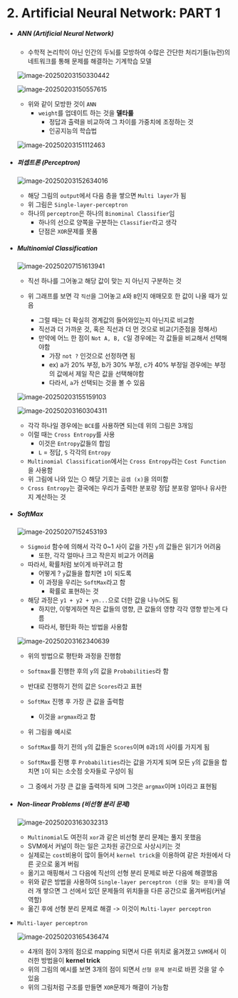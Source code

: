 # 2. Artificial Neural Network: PART 1

- ##### ANN (Artificial Neural Network)

  - 수학적 논리학이 아닌 인간의 두뇌를 모방하여 수많은 간단한 처리기들(뉴런)의 네트워크를 통해 문제를 해결하는 기계학습 모델

  ![image-20250203150330442](https://raw.githubusercontent.com/Sungbae95/NLP/main/image/image-20250203150330442.png)

  ![image-20250203150557615](https://raw.githubusercontent.com/Sungbae95/NLP/main/image/image-20250203150557615.png)

  - 위와 같이 모방한 것이 `ANN`
    - `weight`를 업데이트 하는 것을 **델타룰**
      - 정답과 출력을 비교하여 그 차이를 가중치에 조정하는 것
      - 인공지능의 학습법
  
  
  ![image-20250203151112463](https://raw.githubusercontent.com/Sungbae95/NLP/main/image/image-20250203151112463.png)



- ##### 퍼셉트론 (Perceptron)

  ![image-20250203152634016](https://raw.githubusercontent.com/Sungbae95/NLP/main/image/image-20250203152634016.png)

  - 해당 그림의 `output`에서 다음 층을 쌓으면 `Multi layer`가 됨
  - 위 그림은 `Single-layer-perceptron`
  - 하나의 `perceptron`은 하나의 `Binominal Classifier`임
    - 하나의 선으로 양쪽을 구분하는 `Classifier`라고 생각
    - 단점은 `XOR`문제를 못품



- ##### Multinomial Classification

  ![image-20250207151613941](https://raw.githubusercontent.com/Sungbae95/NLP/main/image/image-20250207151613941.png)

  - 직선 하나를 그어놓고 해당 값이 맞는 지 아닌지 구분하는 것
  
  - 위 그래프를 보면 각 `직선`을 그어놓고 `A`와 `B`인지 애매모호 한 값이 나올 때가 있음
    - 그럴 때는 더 확실히 경계값의 들어와있는지 아닌지로 비교함
    - 직선과 더 가까운 것, 혹은 직선과 더 먼 것으로 비교(기준점을 정해서)
    - 만약에 어느 한 점이 `Not A, B, C`일 경우에는 각 값들을 비교해서 선택해야함
      - 가장 `not ?` 인것으로 선정하면 됨
      - ex) a가 20% 부정, b가 30% 부정, c가 40% 부정일 경우에는 부정의 값에서 제일 작은 값을 선택해야함
      - 다라서, `a`가 선택되는 것을 볼 수 있음
  
  ![image-20250203155159103](https://raw.githubusercontent.com/Sungbae95/NLP/main/image/image-20250203155159103.png)
  
  ![image-20250203160304311](https://raw.githubusercontent.com/Sungbae95/NLP/main/image/image-20250203160304311.png)
  
  - 각각 하나일 경우에는 `BCE`를 사용하면 되는데 위의 그림은 3개임
  - 이럴 때는 `Cross Entropy`를 사용
    - 이것은 `Entropy`값들의 합임
    - `L` = 정답, `S` 각각의 `Entropy`
  - `Multinomial Classification`에서는 `Cross Entropy`라는 `Cost Function`을 사용함
  - 위 그림에 나와 있는 ⊙ 해당 기호는 `곱셈 (x)`을 의미함
  - `Cross Entropy`는 결국에는 우리가 출력한 분포랑 정답 분포랑 얼마나 유사한지 계산하는 것



- ##### SoftMax

  ![image-20250207152453193](https://raw.githubusercontent.com/Sungbae95/NLP/main/image/image-20250207152453193.png)
  
  - `Sigmoid` 함수에 의해서 각각 0~1 사이 값을 가진 `y`의 값들은 읽기가 어려움
    - 또한, 각각 얼마나 크고 작은지 비교가 어려움
  - 따라서, 확률처럼 보이게 바꾸려고 함
    - 어떻게 ? `y`값들을 합치면 `1`이 되도록
    - 이 과정을 우리는 `SoftMax`라고 함
      - 확률로 표현하는 것
  - 해당 과정은 `y1 + y2 + yn...`으로 더한 값을 나누어도 됨
    - 하지만, 이렇게하면 작은 값들의 영향, 큰 값들의 영향 각각 영향 받는게 다름
    - 따라서, 평탄화 하는 방법을 사용함
  
  ![image-20250203162340639](https://raw.githubusercontent.com/Sungbae95/NLP/main/image/image-20250203162340639.png)
  
  - 위의 방법으로 평탄화 과정을 진행함
  - `Softmax`를 진행한 후의 `y`의 값을 `Probabilities`라 함
  - 반대로 진행하기 전의 값은 `Scores`라고 표현
  - `SoftMax` 진행 후 가장 큰 값을 출력함
    - 이것을 `argmax`라고 함
  
  - 위 그림을 예시로
  - `SoftMax`를 하기 전의 `y`의 값들은 `Scores`이며 `0`과`1`의 사이를 가지게 됨
  - `SoftMax`를 진행 후 `Probabilities`라는 값을 가지게 되며 모든 `y`의 값들을 합치면 `1`이 되는 소숫점 숫자들로 구성이 됨
  - 그 중에서 가장 큰 값을 출력하게 되며 그것은 `argmax`이며 `1`이라고 표현됨



- ##### Non-linear Problems (비선형 분리 문제)

  ![image-20250203163032313](https://raw.githubusercontent.com/Sungbae95/NLP/main/image/image-20250203163032313.png)

  - `Multinomial`도 여전히 `xor`과 같은 비선형 분리 문제는 풀지 못했음
  - SVM에서 커널이 하는 일은 고차원 공간으로 사상시키는 것
  - 실제로는 `cost`비용이 많이 들어서 `kernel trick`을 이용하여 같은 차원에서 다른 곳으로 옮겨 버림
  - 옮기고 매핑해서 그 다음에 직선의 선형 분리 문제로 바꾼 다음에 해결했음
  - 위와 같은 방법을 사용하여 `Single-layer perceptron (선을 찾는 문제)`을 여러 개 쌓으면 그 선에서 있던 문제들의 위치들을 다른 공간으로 옮겨버림(커널 역할)
  - 옮긴 후에 선형 분리 문제로 해결 -> 이것이 `Multi-layer perceptron`

- `Multi-layer perceptron`

  ![image-20250203165436474](https://raw.githubusercontent.com/Sungbae95/NLP/main/image/image-20250203165436474.png)

  - 4개의 점이 3개의 점으로 mapping 되면서 다른 위치로 옮겨졌고 `SVM`에서 이러한 방법을이 **kernel trick**
  - 위의 그림의 예시를 보면 3개의 점이 되면서 `선형 문제 분리`로 바뀐 것을 알 수 있음
  - 위의 그림처럼 구조를 만들면 `XOR`문제가 해결이 가능함